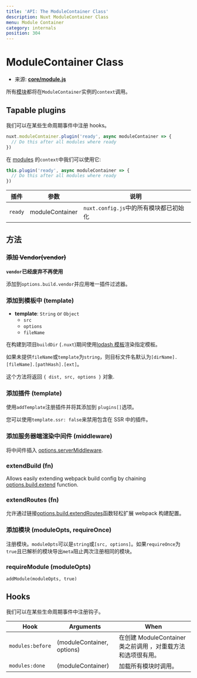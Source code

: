```yaml
---
title: 'API: The ModuleContainer Class'
description: Nuxt ModuleContainer Class
menu: Module Container
category: internals
position: 304
---
```


# ModuleContainer Class

- 来源: **[core/module.js](https://github.com/nuxt/nuxt.js/blob/dev/packages/core/src/module.js)**

所有[模块](/guide/modules)都将在`ModuleContainer`实例的`context`调用。

## Tapable plugins

我们可以在某些生命周期事件中注册 hooks。

```js
nuxt.moduleContainer.plugin('ready', async moduleContainer => {
  // Do this after all modules where ready
})
```

在 [modules](/guide/modules) 的`context`中我们可以使用它:

```js
this.plugin('ready', async moduleContainer => {
  // Do this after all modules where ready
})
```

| 插件    | 参数            | 说明                                   |
| ------- | --------------- | -------------------------------------- |
| `ready` | moduleContainer | `nuxt.config.js`中的所有模块都已初始化 |

## 方法

### ~~添加 Vendor(vendor)~~

**`vendor`已经废弃不再使用**

添加到`options.build.vendor`并应用唯一插件过滤器。

### 添加到模板中 (template)

- **template**: `String` or `Object`
  - `src`
  - `options`
  - `fileName`

在构建到项目`buildDir` (`.nuxt`)期间使用[lodash 模板](https://lodash.com/docs/4.17.4#template)渲染指定模板。

如果未提供`fileName`或`template`为`string`，则目标文件名默认为`[dirName].[fileName].[pathHash].[ext]`。

这个方法将返回 `{ dist, src, options }` 对象.

### 添加插件 (template)

使用`addTemplate`注册插件并将其添加到 `plugins[]`选项。

您可以使用`template.ssr: false`来禁用包含在 SSR 中的插件。

### 添加服务器端渲染中间件 (middleware)

将中间件插入 [options.serverMiddleware](/api/configuration-servermiddleware).

### extendBuild (fn)

Allows easily extending webpack build config by chaining [options.build.extend](/api/configuration-build#extend) function.

### extendRoutes (fn)

允许通过链接[options.build.extendRoutes](/api/configuration-router#extendroutes)函数轻松扩展 webpack 构建配置。

### 添加模块 (moduleOpts, requireOnce)

注册模块。`moduleOpts`可以是`string`或`[src, options]`。如果`requireOnce`为`true`且已解析的模块导出`meta`阻止两次注册相同的模块。

### requireModule (moduleOpts)

`addModule(moduleOpts, true)`

## Hooks

我们可以在某些生命周期事件中注册钩子。

| Hook | Arguments | When |
| --- | --- | --- |
| `modules:before` | (moduleContainer, options) | 在创建 ModuleContainer 类之前调用 ​​，对重载方法和选项很有用。 |
| `modules:done` | (moduleContainer) | 加载所有模块时调用。 |

